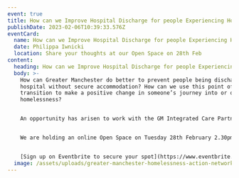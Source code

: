 ```yaml
---
event: true
title: How can we Improve Hospital Discharge for people Experiencing Homelessness?
publishDate: 2023-02-06T10:39:33.576Z
eventCard:
  name: How can we Improve Hospital Discharge for people Experiencing Homelessness?
  date: Philippa Iwnicki
  location: Share your thoughts at our Open Space on 28th Feb
content:
  heading: How can we Improve Hospital Discharge for people Experiencing Homelessness?
  body: >-
    How can Greater Manchester do better to prevent people being discharged from
    hospital without secure accommodation? How can we use this point of
    transition to make a positive change in someone’s journey into or out of
    homelessness?


    An opportunity has arisen to work with the GM Integrated Care Partnership, and the Home from Hospital Investment Fund to achieve exactly this. This subject has long been on the radar of the Network, and a key part of the Targeted Prevention mission in the [Greater Manchester Homelessness Prevention Strategy](https://www.greatermanchester-ca.gov.uk/media/5074/gmhps-final-july-21.pdf) (or pages 7-8 in the Action Plan).


    We are holding an online Open Space on Tuesday 28th February 2.30pm-4pm to explore what solutions or good practices we might be able to try out or expand in coming months. Everyone with an interest is invited to join the conversation and share your perspective, especially people who have experienced in-patient care at a hospital when homeless, are currently supporting people being discharged from hospital settings, or would like to contribute to future responses. 


    [S﻿ign up on Eventbrite to secure your spot](https://www.eventbrite.co.uk/e/how-can-we-improve-hospital-discharge-for-people-experiencing-homelessness-tickets-533605778247)
  image: /assets/uploads/greater-manchester-homelessness-action-network-open-space.png
---
```

